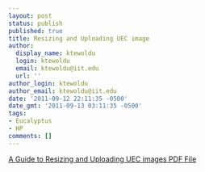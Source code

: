 ```yaml
---
layout: post
status: publish
published: true
title: Resizing and Uploading UEC image
author:
  display_name: ktewoldu
  login: ktewoldu
  email: ktewoldu@iit.edu
  url: ''
author_login: ktewoldu
author_email: ktewoldu@iit.edu
date: '2011-09-12 22:11:35 -0500'
date_gmt: '2011-09-13 03:11:35 -0500'
tags:
- Eucalyptus
- HP
comments: []
---
```

<p><a href="http://assets/2011/09/Resizing-and-Uploading-UEC-images.pdf">A Guide to Resizing and Uploading UEC images PDF File</a></p>
